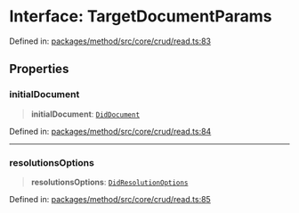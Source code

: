 # Interface: TargetDocumentParams

Defined in: [packages/method/src/core/crud/read.ts:83](https://github.com/dcdpr/did-btcr2-js/blob/4a717493e735221d072999f212891939f4de3f23/packages/method/src/core/crud/read.ts#L83)

## Properties

### initialDocument

> **initialDocument**: [`DidDocument`](../classes/DidDocument.md)

Defined in: [packages/method/src/core/crud/read.ts:84](https://github.com/dcdpr/did-btcr2-js/blob/4a717493e735221d072999f212891939f4de3f23/packages/method/src/core/crud/read.ts#L84)

***

### resolutionsOptions

> **resolutionsOptions**: [`DidResolutionOptions`](DidResolutionOptions.md)

Defined in: [packages/method/src/core/crud/read.ts:85](https://github.com/dcdpr/did-btcr2-js/blob/4a717493e735221d072999f212891939f4de3f23/packages/method/src/core/crud/read.ts#L85)
